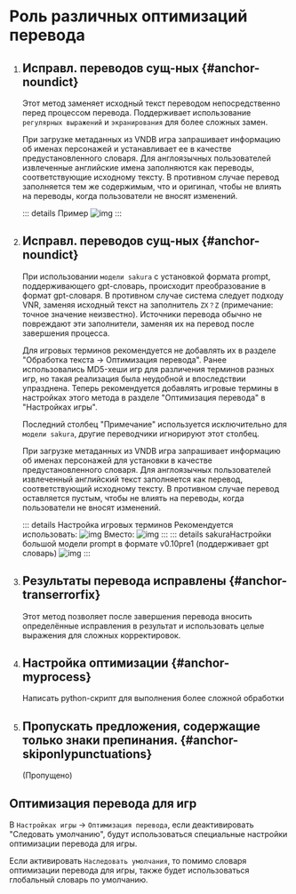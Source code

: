 # Роль различных оптимизаций перевода

1. ## Исправл. переводов сущ-ных {#anchor-noundict}

    Этот метод заменяет исходный текст переводом непосредственно перед процессом перевода. Поддерживает использование `регулярных выражений` и `экранирования` для более сложных замен.

    При загрузке метаданных из VNDB игра запрашивает информацию об именах персонажей и устанавливает ее в качестве предустановленного словаря. Для англоязычных пользователей извлеченные английские имена заполняются как переводы, соответствующие исходному тексту. В противном случае перевод заполняется тем же содержимым, что и оригинал, чтобы не влиять на переводы, когда пользователи не вносят изменений.

    ::: details Пример
    ![img](https://image.lunatranslator.org/zh/transoptimi/1.png)
    :::


1. ## Исправл. переводов сущ-ных {#anchor-noundict}

    При использовании `модели sakura` с установкой формата prompt, поддерживающего gpt-словарь, происходит преобразование в формат gpt-словаря. В противном случае система следует подходу VNR, заменяя исходный текст на заполнитель `ZX？Z` (примечание: точное значение неизвестно). Источники перевода обычно не повреждают эти заполнители, заменяя их на перевод после завершения процесса.

    Для игровых терминов рекомендуется не добавлять их в разделе "Обработка текста -> Оптимизация перевода". Ранее использовались MD5-хеши игр для различения терминов разных игр, но такая реализация была неудобной и впоследствии упразднена. Теперь рекомендуется добавлять игровые термины в настройках этого метода в разделе "Оптимизация перевода" в "Настройках игры".

    Последний столбец "Примечание" используется исключительно для `модели sakura`, другие переводчики игнорируют этот столбец.

    При загрузке метаданных из VNDB игра запрашивает информацию об именах персонажей для установки в качестве предустановленного словаря. Для англоязычных пользователей извлеченный английский текст заполняется как перевод, соответствующий исходному тексту. В противном случае перевод оставляется пустым, чтобы не влиять на переводы, когда пользователи не вносят изменений.

    ::: details Настройка игровых терминов
    Рекомендуется использовать:
    ![img](https://image.lunatranslator.org/zh/transoptimi/2.png)
    Вместо:
    ![img](https://image.lunatranslator.org/zh/transoptimi/3.png)
    :::
    ::: details sakuraНастройки большой модели prompt в формате v0.10pre1 (поддерживает gpt словарь)
    ![img](https://image.lunatranslator.org/zh/transoptimi/4.png)
    :::

1. ## Результаты перевода исправлены {#anchor-transerrorfix}

    Этот метод позволяет после завершения перевода вносить определённые исправления в результат и использовать целые выражения для сложных корректировок.

1. ## Настройка оптимизации {#anchor-myprocess}

    Написать python-скрипт для выполнения более сложной обработки

1. ## Пропускать предложения, содержащие только знаки препинания. {#anchor-skiponlypunctuations}

    (Пропущено)

## Оптимизация перевода для игр

В `Настройках игры` -> `Оптимизация перевода`, если деактивировать "Следовать умолчанию", будут использоваться специальные настройки оптимизации перевода для игры.

Если активировать `Наследовать умолчания`, то помимо словаря оптимизации перевода для игры, также будет использоваться глобальный словарь по умолчанию.